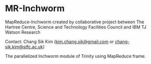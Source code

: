 MR-Inchworm
===========

MapReduce-Inchworm created by collaborative project between The Hartree Centre, Science and Technology Facilities Council and IBM TJ Watson Research

Contact: Chang Sik Kim (kim.chang.sik@gmail.com or chang-sik.kim@stfc.ac.uk)

The parallelized Inchworm module of Trinity using MapReduce frame.
